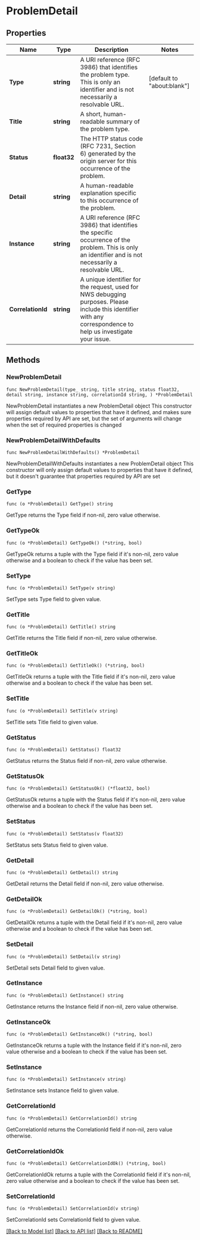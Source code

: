 # ProblemDetail

## Properties

Name | Type | Description | Notes
------------ | ------------- | ------------- | -------------
**Type** | **string** | A URI reference (RFC 3986) that identifies the problem type. This is only an identifier and is not necessarily a resolvable URL.  | [default to "about:blank"]
**Title** | **string** | A short, human-readable summary of the problem type. | 
**Status** | **float32** | The HTTP status code (RFC 7231, Section 6) generated by the origin server for this occurrence of the problem.  | 
**Detail** | **string** | A human-readable explanation specific to this occurrence of the problem. | 
**Instance** | **string** | A URI reference (RFC 3986) that identifies the specific occurrence of the problem. This is only an identifier and is not necessarily a resolvable URL.  | 
**CorrelationId** | **string** | A unique identifier for the request, used for NWS debugging purposes. Please include this identifier with any correspondence to help us investigate your issue.  | 

## Methods

### NewProblemDetail

`func NewProblemDetail(type_ string, title string, status float32, detail string, instance string, correlationId string, ) *ProblemDetail`

NewProblemDetail instantiates a new ProblemDetail object
This constructor will assign default values to properties that have it defined,
and makes sure properties required by API are set, but the set of arguments
will change when the set of required properties is changed

### NewProblemDetailWithDefaults

`func NewProblemDetailWithDefaults() *ProblemDetail`

NewProblemDetailWithDefaults instantiates a new ProblemDetail object
This constructor will only assign default values to properties that have it defined,
but it doesn't guarantee that properties required by API are set

### GetType

`func (o *ProblemDetail) GetType() string`

GetType returns the Type field if non-nil, zero value otherwise.

### GetTypeOk

`func (o *ProblemDetail) GetTypeOk() (*string, bool)`

GetTypeOk returns a tuple with the Type field if it's non-nil, zero value otherwise
and a boolean to check if the value has been set.

### SetType

`func (o *ProblemDetail) SetType(v string)`

SetType sets Type field to given value.


### GetTitle

`func (o *ProblemDetail) GetTitle() string`

GetTitle returns the Title field if non-nil, zero value otherwise.

### GetTitleOk

`func (o *ProblemDetail) GetTitleOk() (*string, bool)`

GetTitleOk returns a tuple with the Title field if it's non-nil, zero value otherwise
and a boolean to check if the value has been set.

### SetTitle

`func (o *ProblemDetail) SetTitle(v string)`

SetTitle sets Title field to given value.


### GetStatus

`func (o *ProblemDetail) GetStatus() float32`

GetStatus returns the Status field if non-nil, zero value otherwise.

### GetStatusOk

`func (o *ProblemDetail) GetStatusOk() (*float32, bool)`

GetStatusOk returns a tuple with the Status field if it's non-nil, zero value otherwise
and a boolean to check if the value has been set.

### SetStatus

`func (o *ProblemDetail) SetStatus(v float32)`

SetStatus sets Status field to given value.


### GetDetail

`func (o *ProblemDetail) GetDetail() string`

GetDetail returns the Detail field if non-nil, zero value otherwise.

### GetDetailOk

`func (o *ProblemDetail) GetDetailOk() (*string, bool)`

GetDetailOk returns a tuple with the Detail field if it's non-nil, zero value otherwise
and a boolean to check if the value has been set.

### SetDetail

`func (o *ProblemDetail) SetDetail(v string)`

SetDetail sets Detail field to given value.


### GetInstance

`func (o *ProblemDetail) GetInstance() string`

GetInstance returns the Instance field if non-nil, zero value otherwise.

### GetInstanceOk

`func (o *ProblemDetail) GetInstanceOk() (*string, bool)`

GetInstanceOk returns a tuple with the Instance field if it's non-nil, zero value otherwise
and a boolean to check if the value has been set.

### SetInstance

`func (o *ProblemDetail) SetInstance(v string)`

SetInstance sets Instance field to given value.


### GetCorrelationId

`func (o *ProblemDetail) GetCorrelationId() string`

GetCorrelationId returns the CorrelationId field if non-nil, zero value otherwise.

### GetCorrelationIdOk

`func (o *ProblemDetail) GetCorrelationIdOk() (*string, bool)`

GetCorrelationIdOk returns a tuple with the CorrelationId field if it's non-nil, zero value otherwise
and a boolean to check if the value has been set.

### SetCorrelationId

`func (o *ProblemDetail) SetCorrelationId(v string)`

SetCorrelationId sets CorrelationId field to given value.



[[Back to Model list]](../README.md#documentation-for-models) [[Back to API list]](../README.md#documentation-for-api-endpoints) [[Back to README]](../README.md)


